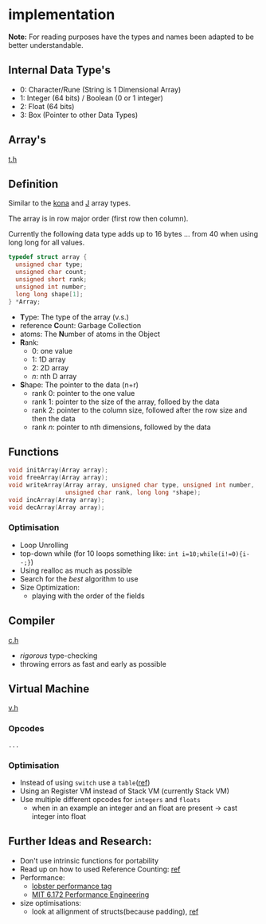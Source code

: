 # implementation

**Note:** For reading purposes have the types and names been adapted to be
better understandable.

## Internal Data Type's

- 0: Character/Rune (String is 1 Dimensional Array)
- 1: Integer (64 bits) / Boolean (0 or 1 integer)
- 2: Float (64 bits)
- 3: Box (Pointer to other Data Types)

## Array's

[t.h](../../src/t.h)

## Definition

Similar to the [kona](https://github.com/kevinlawler/kona/wiki/C-Reference#k-object)
and [J](https://www.jsoftware.com/ioj/iojNoun.htm#Arrays) array types.

The array is in row major order (first row then column).

Currently the following data type adds up to 16 bytes ... from 40 when using
long long for all values.

```c
typedef struct array {
  unsigned char type;
  unsigned char count;
  unsigned short rank;
  unsigned int number;
  long long shape[1];
} *Array;
```

- **T**ype: The type of the array (v.s.)
- reference **C**ount: Garbage Collection
- atoms: The **N**umber of atoms in the Object
- **R**ank:
  - 0: one value
  - 1: 1D array
  - 2: 2D array
  - _n_: nth D array
- **S**hape: The pointer to the data (n+r)
  - rank 0: pointer to the one value
  - rank 1: pointer to the size of the array, folloed by the data
  - rank 2: pointer to the column size, followed after the row size and then the data
  - rank _n_: pointer to nth dimensions, followed by the data

## Functions

```c
void initArray(Array array);
void freeArray(Array array);
void writeArray(Array array, unsigned char type, unsigned int number,
                unsigned char rank, long long *shape);
void incArray(Array array);
void decArray(Array array);
```

### Optimisation

- Loop Unrolling
- top-down while (for 10 loops something like: `int i=10;while(i!=0){i--;}`)
- Using realloc as much as possible
- Search for the _best_ algorithm to use
- Size Optimization:
  - playing with the order of the fields

## Compiler

[c.h](../../src/c.h)

- _rigorous_ type-checking
- throwing errors as fast and early as possible

## Virtual Machine

[v.h](../../src/v.h)

### Opcodes

```
...
```

### Optimisation

- Instead of using `switch` use a `table`([ref](https://www.jmeiners.com/lc3-vm/#:op-table))
- Using an Register VM instead of Stack VM (currently Stack VM)
- Use multiple different opcodes for `integers` and `floats`
  - when in an example an integer and an float are present -> cast integer into float

## Further Ideas and Research:

- Don't use intrinsic functions for portability
- Read up on how to used Reference Counting: [ref](https://verdagon.dev/grimoire/grimoire)
- Performance:
  - [lobster performance tag](https://lobste.rs/t/performance)
  - [MIT 6.172 Performance Engineering](https://youtube.com/playlist?list=PLUl4u3cNGP63VIBQVWguXxZZi0566y7Wf&si=Hq9P8cj6_2mqzfC_)
- size optimisations:
  - look at allignment of structs(because padding), [ref](https://youtu.be/443UNeGrFoM?si=_HtXiK-7jGv6LeoB&t=4596)
